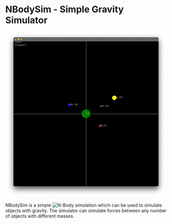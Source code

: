 # NBodySim - Simple Gravity Simulator

![screenshot](https://github.com/AndreiGhita2002/NBodySim/blob/master/screenshot.png?raw=true)

NBodySim is a simple ![N-Body simulation](https://en.wikipedia.org/wiki/N-body_simulation) which can be used to simulate objects with gravity.
The simulator can simulate forces between any number of objects with different masses.